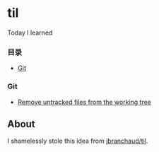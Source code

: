 # til
Today I learned

### 目录

* [Git](#git)

### Git

- [Remove untracked files from the working tree](git/git-clean.md)

## About

I shamelessly stole this idea from 
[jbranchaud/til](https://github.com/jbranchaud/til).


